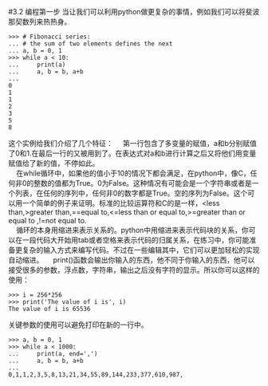 #3.2 编程第一步
当让我们可以利用python做更复杂的事情，例如我们可以将斐波那契数列来热热身。

	>>> # Fibonacci series:
	... # the sum of two elements defines the next
	... a, b = 0, 1
	>>> while a < 10:
	...     print(a)
	...     a, b = b, a+b
	...
	0
	1
	1
	2
	3
	5
	8
这个实例给我们介绍了几个特征：
&nbsp;&nbsp;&nbsp;&nbsp;第一行包含了多变量的赋值，a和b分别赋值了0和1.在最后一行的又被用到了。在表达式对a和b进行计算之后又将他们用变量赋值给了新的值，不停如此。<br>
&nbsp;&nbsp;&nbsp;&nbsp;在while循环中，如果他的值小于10的情况下都会满足，在python中，像C，任何非0的整数的值都为True。0为False。这种情况有可能会是一个字符串或者是一个列表，在任何的序列中，任何非0的数字都是True。空的序列为False。这个可以用一个简单的例子来证明。标准的比较运算符和C的是一样，<less than,>greater than,==equal to,<=less than or equal to,>=greater than or equal to ,!=not equal to.<br>
&nbsp;&nbsp;&nbsp;&nbsp;循环的本身用缩进来表示关系的。python中用缩进来表示代码块的关系，你可以在一段代码大开始用tab或者空格来表示代码的归属关系，在练习中，你可能准备更复杂的输入方式来编写代码。不过在一些编辑其中，它们可以更加轻松的实现自动缩进。
&nbsp;&nbsp;&nbsp;&nbsp;print()函数会输出你输入的东西，他不同于你输入的东西，他可以接受很多的参数，浮点数，字符串，输出之后没有字符的显示。所以你可以这样的使用：

   	>>> i = 256*256
	>>> print('The value of i is', i)
	The value of i is 65536
关键参数的使用可以避免打印在新的一行中。
	
	>>> a, b = 0, 1
	>>> while a < 1000:
	...     print(a, end=',')
	...     a, b = b, a+b
	...
	0,1,1,2,3,5,8,13,21,34,55,89,144,233,377,610,987,
